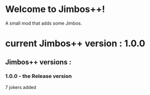 # Welcome to Jimbos++!
A small mod that adds some Jimbos.

# current Jimbos++ version : 1.0.0

## Jimbos++ versions :
### 1.0.0 - the Release version
7 jokers added
